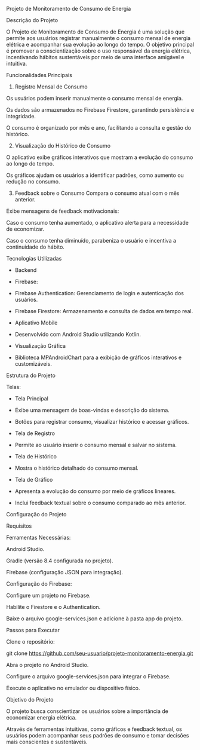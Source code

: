 Projeto de Monitoramento de Consumo de Energia

Descrição do Projeto

O Projeto de Monitoramento de Consumo de Energia é uma solução que permite aos usuários registrar manualmente o consumo mensal de energia elétrica e acompanhar sua evolução ao longo do tempo. 
O objetivo principal é promover a conscientização sobre o uso responsável da energia elétrica, incentivando hábitos sustentáveis por meio de uma interface amigável e intuitiva.

Funcionalidades Principais

1. Registro Mensal de Consumo
   
Os usuários podem inserir manualmente o consumo mensal de energia.

Os dados são armazenados no Firebase Firestore, garantindo persistência e integridade.

O consumo é organizado por mês e ano, facilitando a consulta e gestão do histórico.


2. Visualização do Histórico de Consumo
   
O aplicativo exibe gráficos interativos que mostram a evolução do consumo ao longo do tempo.

Os gráficos ajudam os usuários a identificar padrões, como aumento ou redução no consumo.


3. Feedback sobre o Consumo
Compara o consumo atual com o mês anterior.

Exibe mensagens de feedback motivacionais:

Caso o consumo tenha aumentado, o aplicativo alerta para a necessidade de economizar.

Caso o consumo tenha diminuído, parabeniza o usuário e incentiva a continuidade do hábito.


Tecnologias Utilizadas


- Backend

- Firebase:

- Firebase Authentication: Gerenciamento de login e autenticação dos usuários.

- Firebase Firestore: Armazenamento e consulta de dados em tempo real.

- Aplicativo Mobile

- Desenvolvido com Android Studio utilizando Kotlin.

- Visualização Gráfica

- Biblioteca MPAndroidChart para a exibição de gráficos interativos e customizáveis.


Estrutura do Projeto


Telas:


* Tela Principal

- Exibe uma mensagem de boas-vindas e descrição do sistema.

- Botões para registrar consumo, visualizar histórico e acessar gráficos.


* Tela de Registro

- Permite ao usuário inserir o consumo mensal e salvar no sistema.


* Tela de Histórico

- Mostra o histórico detalhado do consumo mensal.


* Tela de Gráfico

- Apresenta a evolução do consumo por meio de gráficos lineares.

-  Inclui feedback textual sobre o consumo comparado ao mês anterior.


Configuração do Projeto

Requisitos

Ferramentas Necessárias:


Android Studio.

Gradle (versão 8.4 configurada no projeto).

Firebase (configuração JSON para integração).

Configuração do Firebase:


Configure um projeto no Firebase.

Habilite o Firestore e o Authentication.

Baixe o arquivo google-services.json e adicione à pasta app do projeto.

Passos para Executar

Clone o repositório:

git clone https://github.com/seu-usuario/projeto-monitoramento-energia.git

Abra o projeto no Android Studio.

Configure o arquivo google-services.json para integrar o Firebase.

Execute o aplicativo no emulador ou dispositivo físico.


Objetivo do Projeto

O projeto busca conscientizar os usuários sobre a importância de economizar energia elétrica.

Através de ferramentas intuitivas, como gráficos e feedback textual, os usuários podem acompanhar seus padrões de consumo e tomar decisões mais conscientes e sustentáveis.
